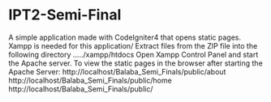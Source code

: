 # IPT2-Semi-Final
A simple application made with CodeIgniter4 that opens static pages.
Xampp is needed for this application/
Extract files from the ZIP file into the following directory ...../xampp/htdocs
Open Xampp Control Panel and start the Apache server.
To view the static pages in the browser after starting the Apache Server:
http://localhost/Balaba_Semi_Finals/public/about
http://localhost/Balaba_Semi_Finals/public/home
http://localhost/Balaba_Semi_Finals/public/
